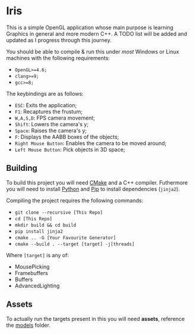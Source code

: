 # Iris
This is a simple OpenGL application whose main purpose is learning Graphics in general and more modern C++. A TODO list will be added and updated as I progress through this journey.

You should be able to compile & run this under *most* Windows or Linux machines with the following requirements:
- `OpenGL>=4.6;`
- `clang>=9;`
- `gcc>=8;`

The keybindings are as follows:
- `ESC`: Exits the application;
- `F1`: Recaptures the frustum;
- `W,A,S,D`: FPS camera movement;
- `Shift`: Lowers the camera's y;
- `Space`: Raises the camera's y;
- `F`: Displays the AABB boxes of the objects;
- `Right Mouse Button`: Enables the camera to be moved around;
- `Left Mouse Button`: Pick objects in 3D space;

## Building
To build this project you will need [CMake](https://cmake.org/) and a C++ compiler. Futhermore you will need to install
[Python](https://www.python.org/) and [Pip](https://pypi.org/project/pip/) to install dependencies (`jinja2`).

Compiling the project requires the following commands:
- `git clone --recursive [This Repo]`
- `cd [This Repo]`
- `mkdir build && cd build`
- `pip install jinja2`
- `cmake .. -G [Your Favourite Generator]`
- `cmake --build . --target [target] -j[threads]`

Where `[target]` is any of:
- MousePicking
- Framebuffers
- Buffers
- AdvancedLighting

## Assets
To actually run the targets present in this you will need **assets**, reference the [models](models) folder.
